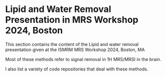 # Lipid and Water Removal Presentation in MRS Workshop 2024, Boston 

This section contains the content of the Lipid and water removal presentation given at the ISMRM MRS Workshop 2024, Boston, MA

Most of these methods refer to signal removal in 1H MRS/MRSI in the brain.

I also list a variety of code repositories that deal with these methods.
